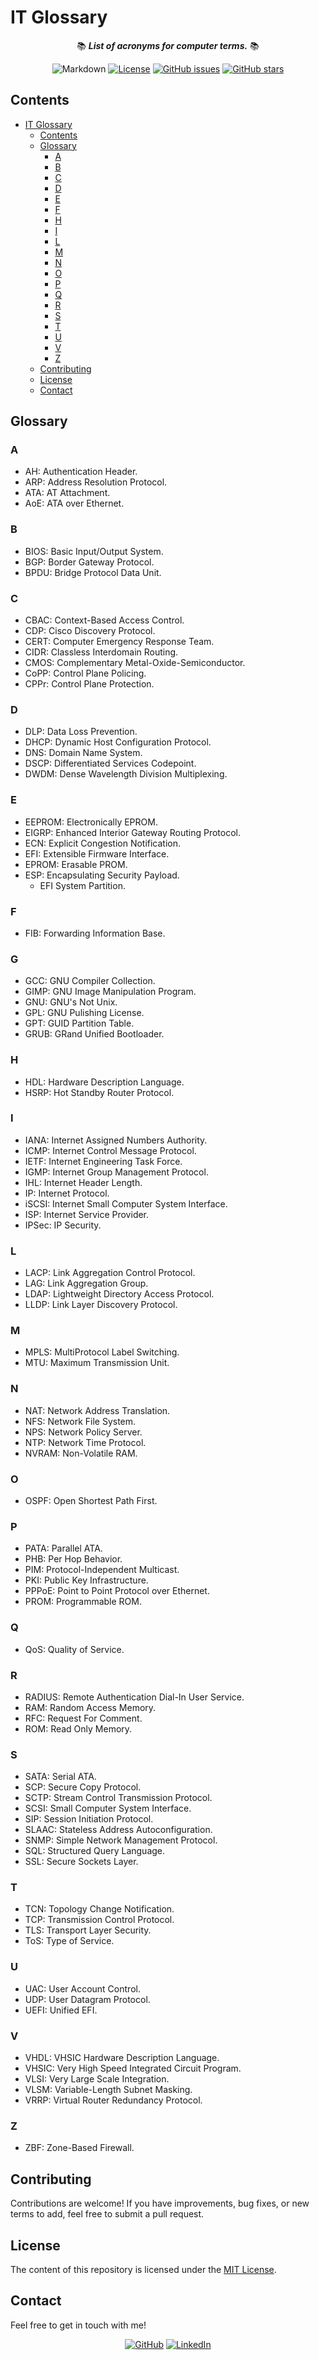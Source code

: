 # IT Glossary

<div align="center">

📚 ***List of acronyms for computer terms.*** 📚

![Markdown](<https://img.shields.io/badge/markdown-%23000000?logo=markdown&logoColor=white&labelColor=grey>)
[![License](<https://img.shields.io/github/license/danielfeitopin/it-glossary>)](LICENSE "License")
[![GitHub issues](https://img.shields.io/github/issues/danielfeitopin/it-glossary)](<https://github.com/danielfeitopin/it-glossary> "Issues")
[![GitHub stars](https://img.shields.io/github/stars/danielfeitopin/it-glossary)](<https://github.com/danielfeitopin/it-glossary/stargazers> "Stars")

</div>


## Contents

- [IT Glossary](#it-glossary)
  - [Contents](#contents)
  - [Glossary](#glossary)
    - [A](#a)
    - [B](#b)
    - [C](#c)
    - [D](#d)
    - [E](#e)
    - [F](#f)
    - [H](#h)
    - [I](#i)
    - [L](#l)
    - [M](#m)
    - [N](#n)
    - [O](#o)
    - [P](#p)
    - [Q](#q)
    - [R](#r)
    - [S](#s)
    - [T](#t)
    - [U](#u)
    - [V](#v)
    - [Z](#z)
  - [Contributing](#contributing)
  - [License](#license)
  - [Contact](#contact)

## Glossary

### A

- AH: Authentication Header.
- ARP: Address Resolution Protocol.
- ATA: AT Attachment.
- AoE: ATA over Ethernet.

### B

- BIOS: Basic Input/Output System.
- BGP: Border Gateway Protocol.
- BPDU: Bridge Protocol Data Unit.

### C

- CBAC: Context-Based Access Control.
- CDP: Cisco Discovery Protocol.
- CERT: Computer Emergency Response Team.
- CIDR: Classless Interdomain Routing.
- CMOS: Complementary Metal-Oxide-Semiconductor.
- CoPP: Control Plane Policing.
- CPPr: Control Plane Protection.

### D

- DLP: Data Loss Prevention.
- DHCP: Dynamic Host Configuration Protocol.
- DNS: Domain Name System.
- DSCP: Differentiated Services Codepoint.
- DWDM: Dense Wavelength Division Multiplexing.

### E

- EEPROM: Electronically EPROM.
- EIGRP: Enhanced Interior Gateway Routing Protocol.
- ECN: Explicit Congestion Notification.
- EFI: Extensible Firmware Interface.
- EPROM: Erasable PROM.
- ESP: Encapsulating Security Payload.
  - EFI System Partition.

### F

- FIB: Forwarding Information Base.

### G

- GCC: GNU Compiler Collection.
- GIMP: GNU Image Manipulation Program.
- GNU: GNU's Not Unix.
- GPL: GNU Pulishing License.
- GPT: GUID Partition Table.
- GRUB: GRand Unified Bootloader.

### H

- HDL: Hardware Description Language.
- HSRP: Hot Standby Router Protocol.

### I

- IANA: Internet Assigned Numbers Authority.
- ICMP: Internet Control Message Protocol.
- IETF: Internet Engineering Task Force.
- IGMP: Internet Group Management Protocol.
- IHL: Internet Header Length.
- IP: Internet Protocol.
- iSCSI: Internet Small Computer System Interface.
- ISP: Internet Service Provider.
- IPSec: IP Security.

### L

- LACP: Link Aggregation Control Protocol.
- LAG: Link Aggregation Group.
- LDAP: Lightweight Directory Access Protocol.
- LLDP: Link Layer Discovery Protocol.

### M

- MPLS: MultiProtocol Label Switching.
- MTU: Maximum Transmission Unit.

### N

- NAT: Network Address Translation.
- NFS: Network File System.
- NPS: Network Policy Server.
- NTP: Network Time Protocol.
- NVRAM: Non-Volatile RAM.

### O

- OSPF: Open Shortest Path First.

### P

- PATA: Parallel ATA.
- PHB: Per Hop Behavior.
- PIM: Protocol-Independent Multicast.
- PKI: Public Key Infrastructure.
- PPPoE: Point to Point Protocol over Ethernet.
- PROM: Programmable ROM.

### Q

- QoS: Quality of Service.

### R

- RADIUS: Remote Authentication Dial-In User Service.
- RAM: Random Access Memory.
- RFC: Request For Comment.
- ROM: Read Only Memory.

### S

- SATA: Serial ATA.
- SCP: Secure Copy Protocol.
- SCTP: Stream Control Transmission Protocol.
- SCSI: Small Computer System Interface.
- SIP: Session Initiation Protocol.
- SLAAC: Stateless Address Autoconfiguration.
- SNMP: Simple Network Management Protocol.
- SQL: Structured Query Language.
- SSL: Secure Sockets Layer.

### T

- TCN: Topology Change Notification.
- TCP: Transmission Control Protocol.
- TLS: Transport Layer Security.
- ToS: Type of Service.

### U

- UAC: User Account Control.
- UDP: User Datagram Protocol.
- UEFI: Unified EFI.

### V

- VHDL: VHSIC Hardware Description Language.
- VHSIC: Very High Speed Integrated Circuit Program.
- VLSI: Very Large Scale Integration.
- VLSM: Variable-Length Subnet Masking.
- VRRP: Virtual Router Redundancy Protocol.

### Z

- ZBF: Zone-Based Firewall.

## Contributing

Contributions are welcome! If you have improvements, bug fixes, or new terms to add, feel free to submit a pull request.

## License

The content of this repository is licensed under the [MIT License](LICENSE).

## Contact

Feel free to get in touch with me!

<div align="center">

[![GitHub](https://img.shields.io/badge/GitHub-%23181717?style=for-the-badge&logo=github&logoColor=%23181717&color=white)](<https://github.com/danielfeitopin>)
[![LinkedIn](https://img.shields.io/badge/LinkedIn-white?style=for-the-badge&logo=linkedin&logoColor=white&color=%230A66C2)](<https://www.linkedin.com/in/danielfeitopin/>)

</div>
